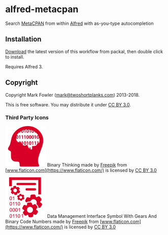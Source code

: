 # alfred-metacpan

Search [MetaCPAN](http://metacpan.org/) from within [Alfred](http://www.alfredapp.com/) with as-you-type autocompletion

## Installation

[Download](http://www.packal.org/workflow/metacpan) the latest version of this workflow from packal, then double click to install.

Requires Alfred 3.

## Copyright

Copyright Mark Fowler (mark@twoshortplanks.com) 2013-2018.

This is free software.  You may distribute it under [CC BY 3.0](https://creativecommons.org/licenses/by/3.0/).

### Third Party Icons

![Binary Thinking](icons/binary-thinking.png)
Binary Thinking made by [Freepik](http://www.freepik.com) from [www.flaticon.com](https://www.flaticon.com/) is licensed by [CC BY 3.0](https://creativecommons.org/licenses/by/3.0/)

![Data Management Interface Symbol With Gears And Binary Code Numbers](icons/data-management-interface-symbol-with-gears-and-binary-code-numbers.png)
Data Management Interface Symbol With Gears And Binary Code Numbers made by [Freepik](http://www.freepik.com) from [www.flaticon.com](https://www.flaticon.com/) is licensed by [CC BY 3.0](https://creativecommons.org/licenses/by/3.0/)
